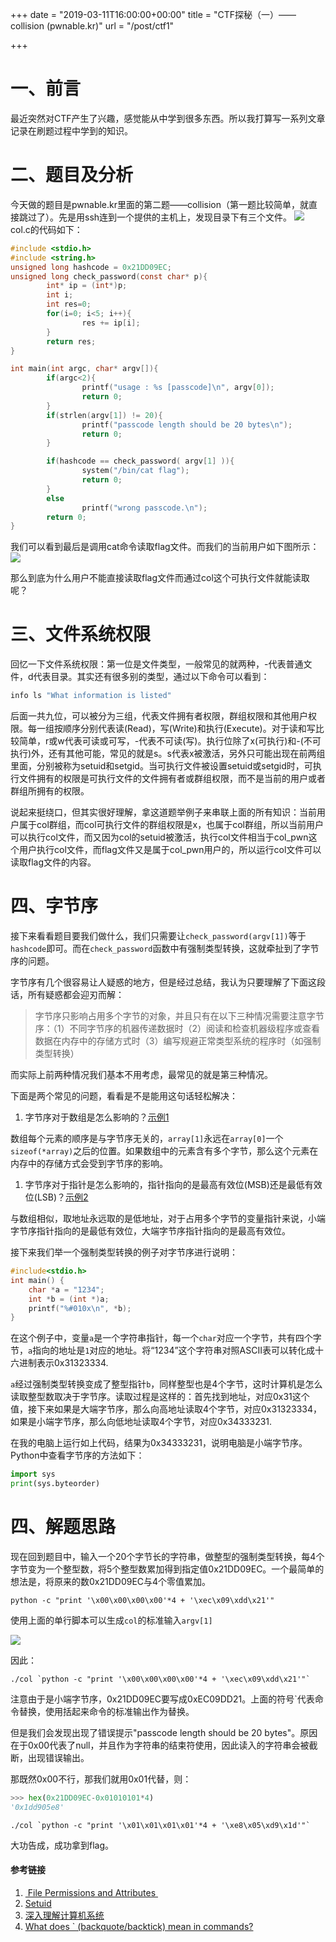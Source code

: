 +++
date = "2019-03-11T16:00:00+00:00"
title = "CTF探秘（一）—— collision (pwnable.kr)"
url = "/post/ctf1"

+++
# 一、前言

最近突然对CTF产生了兴趣，感觉能从中学到很多东西。所以我打算写一系列文章记录在刷题过程中学到的知识。

# 二、题目及分析

今天做的题目是pwnable.kr里面的第二题——collision（第一题比较简单，就直接跳过了）。先是用ssh连到一个提供的主机上，发现目录下有三个文件。
![](/images/ls-l.png)
col.c的代码如下：

```c
#include <stdio.h>
#include <string.h>
unsigned long hashcode = 0x21DD09EC;
unsigned long check_password(const char* p){
        int* ip = (int*)p;
        int i;
        int res=0;
        for(i=0; i<5; i++){
                res += ip[i];
        }
        return res;
}

int main(int argc, char* argv[]){
        if(argc<2){
                printf("usage : %s [passcode]\n", argv[0]);
                return 0;
        }
        if(strlen(argv[1]) != 20){
                printf("passcode length should be 20 bytes\n");
                return 0;
        }

        if(hashcode == check_password( argv[1] )){
                system("/bin/cat flag");
                return 0;
        }
        else
                printf("wrong passcode.\n");
        return 0;
}
```

我们可以看到最后是调用cat命令读取flag文件。而我们的当前用户如下图所示： ![](/images/id.png)

那么到底为什么用户不能直接读取flag文件而通过col这个可执行文件就能读取呢？

# 三、文件系统权限

回忆一下文件系统权限：第一位是文件类型，一般常见的就两种，-代表普通文件，d代表目录。其实还有很多别的类型，通过以下命令可以看到：

```bash
info ls "What information is listed"
```

后面一共九位，可以被分为三组，代表文件拥有者权限，群组权限和其他用户权限。每一组按顺序分别代表读(Read)，写(Write)和执行(Execute)。对于读和写比较简单，r或w代表可读或可写，-代表不可读(写)。执行位除了x(可执行)和-(不可执行)外，还有其他可能，常见的就是s。s代表x被激活，另外只可能出现在前两组里面，分别被称为setuid和setgid。当可执行文件被设置setuid或setgid时，可执行文件拥有的权限是可执行文件的文件拥有者或群组权限，而不是当前的用户或者群组所拥有的权限。

说起来挺绕口，但其实很好理解，拿这道题举例子来串联上面的所有知识：当前用户属于col群组，而col可执行文件的群组权限是x，也属于col群组，所以当前用户可以执行col文件，而又因为col的setuid被激活，执行col文件相当于col_pwn这个用户执行col文件，而flag文件又是属于col_pwn用户的，所以运行col文件可以读取flag文件的内容。

# 四、字节序

接下来看看题目要我们做什么，我们只需要让`check_password(argv[1])`等于`hashcode`即可。而在`check_password`函数中有强制类型转换，这就牵扯到了字节序的问题。

字节序有几个很容易让人疑惑的地方，但是经过总结，我认为只要理解了下面这段话，所有疑惑都会迎刃而解：

> 字节序只影响占用多个字节的对象，并且只有在以下三种情况需要注意字节序：（1）不同字节序的机器传递数据时（2）阅读和检查机器级程序或查看数据在内存中的存储方式时（3）编写规避正常类型系统的程序时（如强制类型转换）

而实际上前两种情况我们基本不用考虑，最常见的就是第三种情况。

下面是两个常见的问题，看看是不是能用这句话轻松解决：

1. 字节序对于数组是怎么影响的？[示例1](https://stackoverflow.com/questions/26455843/how-are-array-values-stored-in-little-endian-vs-big-endian-architecture)

数组每个元素的顺序是与字节序无关的，`array[1]`永远在`array[0]`一个`sizeof(*array)`之后的位置。如果数组中的元素含有多个字节，那么这个元素在内存中的存储方式会受到字节序的影响。

1. 字节序对于指针是怎么影响的，指针指向的是最高有效位(MSB)还是最低有效位(LSB)？[示例2](https://stackoverflow.com/questions/11985399/does-a-pointer-point-to-the-lsb-or-msb)

与数组相似，取地址永远取的是低地址，对于占用多个字节的变量指针来说，小端字节序指针指向的是最低有效位，大端字节序指针指向的是最高有效位。

接下来我们举一个强制类型转换的例子对字节序进行说明：

```c
#include<stdio.h>
int main() {
	char *a = "1234";
	int *b = (int *)a;
	printf("%#010x\n", *b);
}
```

在这个例子中，变量`a`是一个字符串指针，每一个`char`对应一个字节，共有四个字节，`a`指向的地址是`1`对应的地址。将“1234”这个字符串对照ASCII表可以转化成十六进制表示0x31323334.

`a`经过强制类型转换变成了整型指针`b`，同样整型也是4个字节，这时计算机是怎么读取整型数取决于字节序。读取过程是这样的：首先找到地址，对应0x31这个值，接下来如果是大端字节序，那么向高地址读取4个字节，对应0x31323334，如果是小端字节序，那么向低地址读取4个字节，对应0x34333231.

在我的电脑上运行如上代码，结果为0x34333231，说明电脑是小端字节序。Python中查看字节序的方法如下：

```python
import sys
print(sys.byteorder)
```

# 四、解题思路

现在回到题目中，输入一个20个字节长的字符串，做整型的强制类型转换，每4个字节变为一个整型数，将5个整型数累加得到指定值0x21DD09EC。一个最简单的想法是，将原来的数0x21DD09EC与4个零值累加。

```shell
python -c "print '\x00\x00\x00\x00'*4 + '\xec\x09\xdd\x21'"
```

使用上面的单行脚本可以生成`col`的标准输入`argv[1]`

![](/images/python-c.png)

因此：

```shell
./col `python -c "print '\x00\x00\x00\x00'*4 + '\xec\x09\xdd\x21'"`
```

注意由于是小端字节序，0x21DD09EC要写成0xEC09DD21。上面的符号\`代表命令替换，使用括起来命令的标准输出作为替换。

但是我们会发现出现了错误提示"passcode length should be 20 bytes"。原因在于0x00代表了null，并且作为字符串的结束符使用，因此读入的字符串会被截断，出现错误输出。

那既然0x00不行，那我们就用0x01代替，则：

```python
>>> hex(0x21DD09EC-0x01010101*4)
'0x1dd905e8'
```

```shell
./col `python -c "print '\x01\x01\x01\x01'*4 + '\xe8\x05\xd9\x1d'"`
```

大功告成，成功拿到flag。

#### 参考链接

1. [ File Permissions and Attributes ](https://wiki.archlinux.org/index.php/File_permissions_and_attributes)
2. [Setuid](https://en.wikipedia.org/wiki/Setuid)
3. [深入理解计算机系统](https://book.douban.com/subject/1896753/)
4. [What does ` (backquote/backtick) mean in commands?](https://unix.stackexchange.com/questions/27428/what-does-backquote-backtick-mean-in-commands)